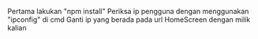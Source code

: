 Pertama lakukan "npm install"
Periksa ip pengguna dengan menggunakan "ipconfig" di cmd
Ganti ip yang berada pada url HomeScreen dengan milik kalian 
